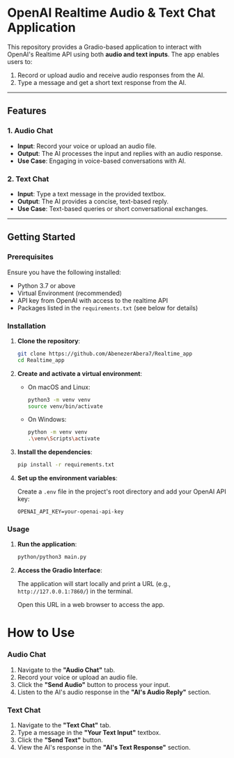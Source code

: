 # OpenAI Realtime Audio & Text Chat Application

This repository provides a Gradio-based application to interact with OpenAI's Realtime API using both **audio and text inputs**. The app enables users to:
1. Record or upload audio and receive audio responses from the AI.
2. Type a message and get a short text response from the AI.

---

## Features

### 1. **Audio Chat**
- **Input**: Record your voice or upload an audio file.
- **Output**: The AI processes the input and replies with an audio response.
- **Use Case**: Engaging in voice-based conversations with AI.

### 2. **Text Chat**
- **Input**: Type a text message in the provided textbox.
- **Output**: The AI provides a concise, text-based reply.
- **Use Case**: Text-based queries or short conversational exchanges.

---


## Getting Started

### Prerequisites

Ensure you have the following installed:

- Python 3.7 or above
- Virtual Environment (recommended)
- API key from OpenAI with access to the realtime API
- Packages listed in the `requirements.txt` (see below for details)

### Installation

1. **Clone the repository**:

   ```bash
   git clone https://github.com/AbenezerAbera7/Realtime_app
   cd Realtime_app
   ```

2. **Create and activate a virtual environment**:

   - On macOS and Linux:
     ```bash
     python3 -m venv venv
     source venv/bin/activate
     ```
   - On Windows:
     ```bash
     python -m venv venv
     .\venv\Scripts\activate
     ```

3. **Install the dependencies**:

   ```bash
   pip install -r requirements.txt
   ```

4. **Set up the environment variables**:

   Create a `.env` file in the project's root directory and add your OpenAI API key:
   
   ```
   OPENAI_API_KEY=your-openai-api-key
   ```

### Usage

1. **Run the application**:

   ```bash
   python/python3 main.py
   ```

2. **Access the Gradio Interface**:

   The application will start locally and print a URL (e.g., `http://127.0.0.1:7860/`) in the terminal.

   Open this URL in a web browser to access the app.



# How to Use

### **Audio Chat**
1. Navigate to the **"Audio Chat"** tab.
2. Record your voice or upload an audio file.
3. Click the **"Send Audio"** button to process your input.
4. Listen to the AI's audio response in the **"AI's Audio Reply"** section.

### **Text Chat**
1. Navigate to the **"Text Chat"** tab.
2. Type a message in the **"Your Text Input"** textbox.
3. Click the **"Send Text"** button.
4. View the AI's response in the **"AI's Text Response"** section.
